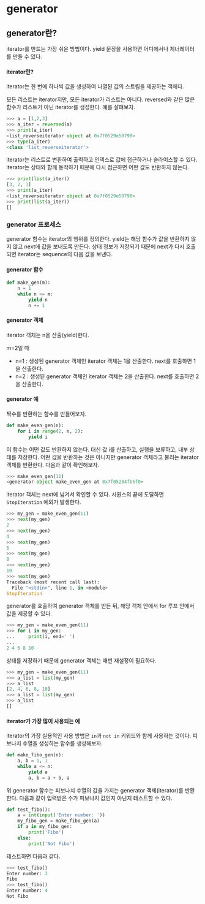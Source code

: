 # generator

## generator란?

iterator를 만드는 가장 쉬운 방법이다. yield 문장을 사용하면 어디에서나 제너레이터를 만들 수 있다.

#### iterator란?

iterator는 한 번에 하나씩 값을 생성하여 나열된 값의 스트림을 제공하는 객체다.

모든 리스트는 iterator지만, 모든 iterator가 리스트는 아니다. reversed와 같은 많은 함수가 리스트가 아닌 iterator를 생성한다. 예를 살펴보자.

```python
>>> a = [1,2,3]
>>> a_iter = reversed(a)
>>> print(a_iter)
<list_reverseiterator object at 0x7f0529e50790>
>>> type(a_iter)
<class 'list_reverseiterator'>
```

iterator는 리스트로 변환하여 출력하고 인덱스로 값에 접근하거나 슬라이스할 수 있다. iterator는 상태와 함께 동작하기 때문에 다시 접근하면 어떤 값도 반환하지 않는다.

```python
>>> print(list(a_iter))
[3, 2, 1]
>>> print(a_iter)
<list_reverseiterator object at 0x7f0529e50790>
>>> print(list(a_iter))
[]
```

### generator 프로세스

generator 함수는 iterator의 행위를 정의한다. yield는 해당 함수가 값을 반환하지 않지 않고 next에 값을 보내도록 만든다. 상태 정보가 저장되기 때문에 next가 다시 호출되면 iterator는 sequence의 다음 값을 보낸다.

#### generator 함수

```python
def make_gen(m):
    n = 1
    while n <= m:
        yield n
        n += 1
```

#### generator 객체

iterator 객체는 n을 산출\(yield\)한다.

m=2일 때

* n=1 : 생성된 generator 객체인 iterator 객체는 1을 산출한다. next를 호출하면 1을 산출한다.
* n=2 : 생성된 generator 객체인 iterator 객체는 2을 산출한다. next를 호출하면 2을 산출한다.

#### generator 예

짝수를 반환하는 함수를 만들어보자.

```python
def make_even_gen(n):
    for i in range(2, n, 2):
        yield i
```

이 함수는 어떤 값도 반환하지 않는다. 대신 값 i를 산출하고, 실행을 보류하고, 내부 상태를 저장한다. 어떤 값을 반환하는 것은 아니지만 generator 객체라고 불리는 iterator 객체를 반환한다. 다음과 같이 확인해보자.

```python
>>> make_even_gen(11)
<generator object make_even_gen at 0x7f05284fb5f0>
```

iterator 객체는 next에 넘겨서 확인할 수 있다. 시퀀스의 끝에 도달하면 `StopIteration` 예외가 발생한다.

```python
>>> my_gen = make_even_gen(11)
>>> next(my_gen)
2
>>> next(my_gen)
4
>>> next(my_gen)
6
>>> next(my_gen)
8
>>> next(my_gen)
10
>>> next(my_gen)
Traceback (most recent call last):
  File "<stdin>", line 1, in <module>
StopIteration
```

generator를 호출하여 generator 객체를 만든 뒤, 해당 객체 안에서 for 루프 안에서 값을 제공할 수 있다.

```python
>>> my_gen = make_even_gen(11)
>>> for i in my_gen:
...     print(i, end=' ')
... 
2 4 6 8 10
```

상태를 저장하기 때문에 generator 객체는 매번 재설정이 필요하다.

```python
>>> my_gen = make_even_gen(11)
>>> a_list = list(my_gen)
>>> a_list
[2, 4, 6, 8, 10]
>>> a_list = list(my_gen)
>>> a_list
[]
```

#### iterator가 가장 많이 사용되는 예

iterator의 가장 실용적인 사용 방법은 `in`과 `not in` 키워드와 함께 사용하는 것이다. 피보나치 수열을 생성하는 함수를 생성해보자.

```python
def make_fibo_gen(n):
    a, b = 1, 1
    while a <= n:
        yield a
        a, b = a + b, a
```

위 generator 함수는 피보나치 수열의 값을 가지는 generator 객체\(iterator\)를 반환한다. 다음과 같이 입력받은 수가 피보나치 값인지 아닌지 테스트할 수 있다.

```python
def test_fibo():
    a = int(input('Enter number: '))
    my_fibo_gen = make_fibo_gen(a)
    if a in my_fibo_gen:
        print('Fibo')
    else:
        print('Not Fibo')
```

테스트하면 다음과 같다.

```python
>>> test_fibo()
Enter number: 3
Fibo
>>> test_fibo()
Enter number: 4
Not Fibo
```

